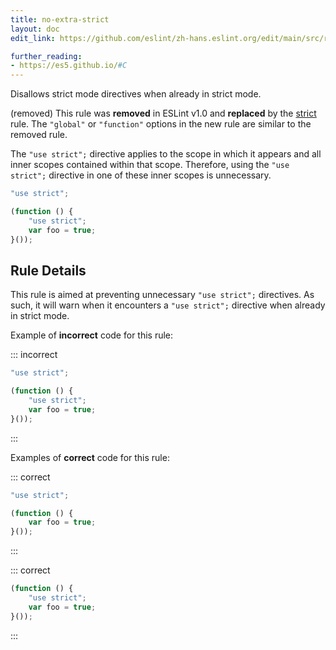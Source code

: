 ```yaml
---
title: no-extra-strict
layout: doc
edit_link: https://github.com/eslint/zh-hans.eslint.org/edit/main/src/rules/no-extra-strict.md

further_reading:
- https://es5.github.io/#C
---
```


Disallows strict mode directives when already in strict mode.

(removed) This rule was **removed** in ESLint v1.0 and **replaced** by the [strict](strict) rule. The `"global"` or `"function"` options in the new rule are similar to the removed rule.

The `"use strict";` directive applies to the scope in which it appears and all inner scopes contained within that scope. Therefore, using the `"use strict";` directive in one of these inner scopes is unnecessary.

```js
"use strict";

(function () {
    "use strict";
    var foo = true;
}());
```

## Rule Details

This rule is aimed at preventing unnecessary `"use strict";` directives. As such, it will warn when it encounters a `"use strict";` directive when already in strict mode.

Example of **incorrect** code for this rule:

::: incorrect

```js
"use strict";

(function () {
    "use strict";
    var foo = true;
}());
```

:::

Examples of **correct** code for this rule:

::: correct

```js
"use strict";

(function () {
    var foo = true;
}());
```

:::

::: correct

```js
(function () {
    "use strict";
    var foo = true;
}());
```

:::
